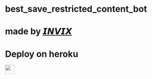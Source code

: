 # best_save_restricted_content_bot
# made by [𝙄𝙉𝙑𝙄𝙓](https://t.me/restrgb) 

 
# Deploy on heroku


<a href="https://dashboard.heroku.com/new?template=[https://github.com/sengarsingh/sav](https://github.com/sengarsingh/sav)">
     <img height="30px" src="https://img.shields.io/badge/Deploy%20To%20Heroku-blueviolet?style=for-the-badge&logo=heroku">
  </a>
